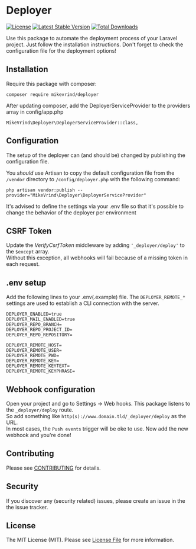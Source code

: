 # Deployer
[![License](https://poser.pugx.org/mikevrind/deployer/license.svg)](https://packagist.org/packages/mikevrind/deployer)
[![Latest Stable Version](https://poser.pugx.org/mikevrind/deployer/v/stable.svg)](https://packagist.org/packages/mikevrind/deployer)
[![Total Downloads](https://poser.pugx.org/mikevrind/deployer/downloads.svg)](https://packagist.org/packages/mikevrind/deployer)

Use this package to automate the deployment process of your Laravel project. Just follow the installation instructions.
Don't forget to check the configuration file for the deployment options!

## Installation

Require this package with composer:

``` 
composer require mikevrind/deployer
```

After updating composer, add the DeployerServiceProvider to the providers array in config/app.php

```
MikeVrind\Deployer\DeployerServiceProvider::class,
```

## Configuration

The setup of the deployer can (and should be) changed by publishing the configuration file.

You _should_ use Artisan to copy the default configuration file from the `/vendor` directory to `/config/deployer.php` with the following command:

```
php artisan vendor:publish --provider="MikeVrind\Deployer\DeployerServiceProvider"
```

It's advised to define the settings via your .env file so that it's possible to change the behavior of the deployer per environment

## CSRF Token
Update the _VerifyCsrfToken_ middleware by adding ```'_deployer/deploy'``` to the ```$except``` array.  
Without this exception, all webhooks will fail because of a missing token in each request.

## .env setup

Add the following lines to your .env(.example) file. The ```DEPLOYER_REMOTE_*``` settings are used to establish a CLI connection with the server. 
``` 
DEPLOYER_ENABLED=true
DEPLOYER_MAIL_ENABLED=true
DEPLOYER_REPO_BRANCH=
DEPLOYER_REPO_PROJECT_ID=
DEPLOYER_REPO_REPOSITORY=

DEPLOYER_REMOTE_HOST=
DEPLOYER_REMOTE_USER=
DEPLOYER_REMOTE_PWD=
DEPLOYER_REMOTE_KEY=
DEPLOYER_REMOTE_KEYTEXT=
DEPLOYER_REMOTE_KEYPHRASE=
```

## Webhook configuration
Open your project and go to Settings -> Web hooks. This package listens to the ```_deployer/deploy``` route.  
So add something like ```http(s)://www.domain.tld/_deployer/deploy``` as the URL.  
In most cases, the ```Push events``` trigger will be oke to use. Now add the new webhook and you're done!

## Contributing

Please see [CONTRIBUTING](CONTRIBUTING.md) for details.

## Security

If you discover any (security related) issues, please create an issue in the the issue tracker.

## License

The MIT License (MIT). Please see [License File](LICENSE.md) for more information.
